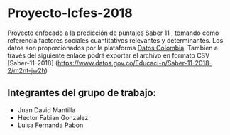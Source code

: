 # Proyecto-Icfes-2018
Proyecto enfocado a la predicción de puntajes Saber 11 , tomando como referencia factores sociales cuantitativos relevantes y determinantes. Los datos son proporcionados por la plataforma [Datos Colombia](www.datos.gov.co).
Tambien a través del siguiente enlace podrá exportar el archivo en formato CSV [Saber-11-2018] (https://www.datos.gov.co/Educaci-n/Saber-11-2018-2/m2nt-jw2h) 
## Integrantes del grupo de trabajo:
* Juan David Mantilla 
* Hector Fabian Gonzalez
* Luisa Fernanda Pabon
